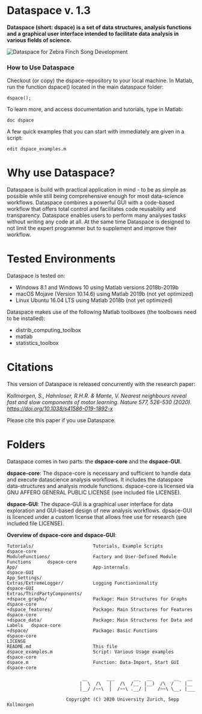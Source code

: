# Dataspace v. 1.3

**Dataspace (short: dspace) is a set of data structures, analysis functions and 
a graphical user interface intended to facilitate data analysis in various 
fields of science.**

![Dataspace for Zebra Finch Song Development](https://raw.githubusercontent.com/skollmor/dspace/master/App/Docs/+dspace/+resources/images/FullApp.png)

### How to Use Dataspace
Checkout (or copy) the dspace-repository to your local machine. In Matlab, run the function 
dspace() located in the main dataspace folder:
```
dspace();
```

To learn more, and access documentation and tutorials, type in Matlab:
``` 
doc dspace
```

A few quick examples that you can start with immediately are given in a script:
```
edit dspace_examples.m
```

# Why use Dataspace?
Dataspace is build with practical application in mind - to be as simple as possible 
while still being comprehensive enough for most data-science workflows. Dataspace 
combines a powerful GUI with a code-based workflow that offers total control and facilitates 
code reusability and transparency. Dataspace enables users to perform many analyses tasks
without writing any code at all. At the same time Dataspace is designed to not limit the expert 
programmer but to supplement and improve their workflow.

# Tested Environments
Dataspace is tested on: 
- Windows 8.1 and Windows 10 using Matlab versions 2018b-2019b
- macOS Mojave (Version 10.14.6) using Matlab 2019b (not yet optimized)
- Linux Ubuntu 16.04 LTS using Matlab 2018b (not yet optimized)

Dataspace makes use of the following Matlab toolboxes (the toolboxes need to be installed):
- distrib_computing_toolbox
- matlab
- statistics_toolbox

# Citations
This version of Dataspace is released concurrently with the research paper:

*Kollmorgen, S., Hahnloser, R.H.R. & Mante, V. Nearest neighbours reveal fast and slow components of motor learning. Nature 577, 526-530 (2020). https://doi.org/10.1038/s41586-019-1892-x*

Please cite this paper if you use Dataspace.

# Folders
Dataspace comes in two parts: the **dspace-core** and the **dspace-GUI**. 

**dspace-core**: The dspace-core is necessary and sufficient to handle data and 
execute datascience analysis workflows. It includes the dataspace 
data-structures and analysis module functions. dspace-core is 
licensed via GNU AFFERO GENERAL PUBLIC LICENSE (see included file LICENSE).

**dspace-GUI**: The dspace-GUI is a graphical user interface for data exploration and GUI-based 
design of new analysis workflows. dpsace-GUI is licenced under a custom license 
that allows free use for research (see included file LICENSE).

**Overview of dspace-core and dspace-GUI**:
```
Tutorials/                      Tutorials, Example Scripts                     dspace-core
ModuleFunctions/                Factory and User-Defined Module Functions      dspace-core
App/                            App-internals                                  dspace-GUI
App_Settings/
Extras/ExtremeLogger/           Logging Functionionality                       dspace-GUI
Extras/ThirdPartyComponents/               
+dspace_graphs/                 Package: Main Structures for Graphs            dspace-core
+dspace_features/               Package: Main Structures for Features          dspace-core
+dspace_data/                   Package: Main Structures for Data and Labels   dspace-core
+dspace/                        Package: Basic Functions                       dspace-core
LICENSE                         
README.md                       This file                                       
dspace_examples.m               Script: Various Usage examples                 dspace-core
dspace.m                        Function: Data-Import, Start GUI               dspace-core

                            __       ___       __   __        __   __
                           |  \  /\   |   /\  /__` |__)  /\  /  ` |__
                           |__/ /~~\  |  /~~\ .__/ |    /~~\ \__, |___

                      Copyright (C) 2020 University Zurich, Sepp Kollmorgen 
```
